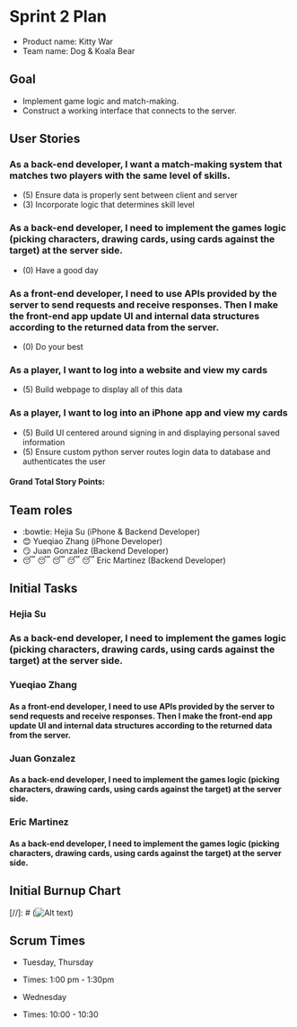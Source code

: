 # Sprint 2 Plan

* Product name: Kitty War
* Team name: Dog & Koala Bear

## Goal

* Implement game logic and match-making.
* Construct a working interface that connects to the server.

## User Stories

### As a back-end developer, I want a match-making system that matches two players with the same level of skills.

* (5) Ensure data is properly sent between client and server
* (3) Incorporate logic that determines skill level

### As a back-end developer, I need to implement the games logic (picking characters, drawing cards, using cards against the target) at the server side.

* (0) Have a good day

### As a front-end developer, I need to use APIs provided by the server to send requests and receive responses. Then I make the front-end app update UI and internal data structures according to the returned data from the server.

* (0) Do your best

### As a player, I want to log into a website and view my cards

* (5) Build webpage to display all of this data

### As a player, I want to log into an iPhone app and view my cards
* (5) Build UI centered around signing in and displaying personal saved information
* (5) Ensure custom python server routes login data to database and authenticates the user

#### Grand Total Story Points: 

## Team roles

* :bowtie: Hejia Su (iPhone & Backend Developer)
* :blush: Yueqiao Zhang (iPhone Developer)
* :smirk: Juan Gonzalez (Backend Developer)
* :sleeping: :sleeping: :sleeping: :sleeping: :sleeping: Eric Martinez (Backend Developer)

## Initial Tasks

### Hejia Su

### As a back-end developer, I need to implement the games logic (picking characters, drawing cards, using cards against the target) at the server side.

### Yueqiao Zhang

#### As a front-end developer, I need to use APIs provided by the server to send requests and receive responses. Then I make the front-end app update UI and internal data structures according to the returned data from the server.


### Juan Gonzalez

#### As a back-end developer, I need to implement the games logic (picking characters, drawing cards, using cards against the target) at the server side.

### Eric Martinez

#### As a back-end developer, I need to implement the games logic (picking characters, drawing cards, using cards against the target) at the server side.

## Initial Burnup Chart
[//]: # (![Alt text](https://docs.google.com/spreadsheets/d/1cR18Zlbq7eRBpJ_cUE_FLFMCvzjE2VScGuYUP0Wnkp8/pubchart?oid=1455941923&format=image "Burnup Chart"))

## Scrum Times

* Tuesday, Thursday
* Times: 1:00 pm - 1:30pm

* Wednesday
* Times: 10:00 - 10:30
